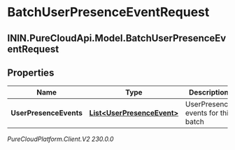 # BatchUserPresenceEventRequest

## ININ.PureCloudApi.Model.BatchUserPresenceEventRequest

## Properties

|Name | Type | Description | Notes|
|------------ | ------------- | ------------- | -------------|
| **UserPresenceEvents** | [**List&lt;UserPresenceEvent&gt;**](UserPresenceEvent) | UserPresence events for this batch | [optional] |



_PureCloudPlatform.Client.V2 230.0.0_
